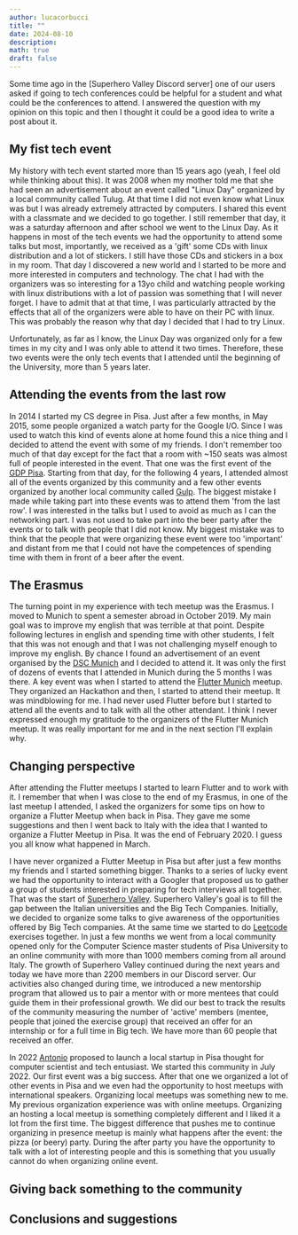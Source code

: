 ```yaml
---
author: lucacorbucci
title: ""
date: 2024-08-10
description:
math: true
draft: false
---
```


Some time ago in the [Superhero Valley Discord server] one of our users asked if going to tech conferences could be helpful for a student and what could be the conferences to attend. I answered the question with my opinion on this topic and then I thought it could be a good idea to write a post about it.


## My fist tech event 

My history with tech event started more than 15 years ago (yeah, I feel old while thinking about this). It was 2008 when my mother told me that she had seen an advertisement about an event called "Linux Day" organized by a local community called Tulug. At that time I did not even know what Linux was but I was already extremely attracted by computers. I shared this event with a classmate and we decided to go together. I still remember that day, it was a saturday afternoon and after school we went to the Linux Day. 
As it happens in most of the tech events we had the opportunity to attend some talks but most, importantly, we received as a 'gift' some CDs with linux distribution and a lot of stickers. I still have those CDs and stickers in a box in my room. That day I discovered a new world and I started to be more and more interested in computers and technology. The chat I had with the organizers was so interesting for a 13yo child and watching people working with linux distributions with a lot of passion was something that I will never forget. I have to admit that at that time, I was particularly attracted by the effects that all of the organizers were able to have on their PC with linux. This was probably the reason why that day I decided that I had to try Linux.

Unfortunately, as far as I know, the Linux Day was organized only for a few times in my city and I was only able to attend it two times. Therefore, these two events were the only tech events that I attended until the beginning of the University, more than 5 years later.

## Attending the events from the last row

In 2014 I started my CS degree in Pisa. Just after a few months, in May 2015, some people organized a watch party for the Google I/O. Since I was used to watch this kind of events alone at home found this a nice thing and I decided to attend the event with some of my friends. I don't remember too much of that day except for the fact that a room with ~150 seats was almost full of people interested in the event. That one was the first event of the [GDP Pisa](). Starting from that day, for the following 4 years, I attended almost all of the events organized by this community and a few other events organized by another local community called [Gulp]().
The biggest mistake I made while taking part into these events was to attend them 'from the last row'. I was interested in the talks but I used to avoid as much as I can the networking part. I was not used to take part into the beer party after the events or to talk with people that I did not know. My biggest mistake was to think that the people that were organizing these event were too 'important' and distant from me that I could not have the competences of spending time with them in front of a beer after the event.

## The Erasmus

The turning point in my experience with tech meetup was the Erasmus. I moved to Munich to spent a semester abroad in October 2019. My main goal was to improve my english that was terrible at that point. Despite following lectures in english and spending time with other students, I felt that this was not enough and that I was not challenging myself enough to improve my english. 
By chance I found an advertisement of an event organised by the [DSC Munich]() and I decided to attend it. It was only the first of dozens of events that I attended in Munich during the 5 months I was there. A key event was when I started to attend the [Flutter Munich]() meetup. They organized an Hackathon and then, I started to attend their meetup. It was mindblowing for me. I had never used Flutter before but I started to attend all the events and to talk with all the other attendant. I think I never expressed enough my gratitude to the organizers of the Flutter Munich meetup. It was really important for me and in the next section I'll explain why.

## Changing perspective

After attending the Flutter meetups I started to learn Flutter and to work with it. I remember that when I was close to the end of my Erasmus, in one of the last meetup I attended, I asked the organizers for some tips on how to organize a Flutter Meetup when back in Pisa. They gave me some suggestions and then I went back to Italy with the idea that I wanted to organize a Flutter Meetup in Pisa. It was the end of February 2020. I guess you all know what happened in March.

I have never organized a Flutter Meetup in Pisa but after just a few months my friends and I started something bigger. Thanks to a series of lucky event we had the opportunity to interact with a Googler that proposed us to gather a group of students interested in preparing for tech interviews all together. That was the start of [Superhero Valley](). Superhero Valley's goal is to fill the gap between the Italian universities and the Big Tech Companies. Initially, we decided to organize some talks to give awareness of the opportunities offered by Big Tech companies. At the same time we started to do [Leetcode]() exercises together. In just a few months we went from a local community opened only for the Computer Science master students of Pisa University to an online community with more than 1000 members coming from all around Italy. The growth of Superhero Valley continued during the next years and today we have more than 2200 members in our Discord server. Our activities also changed during time, we introduced a new mentorship program that allowed us to pair a mentor with or more mentees that could guide them in their professional growth. We did our best to track the results of the community measuring the number of 'active' members (mentee, people that joined the exercise group) that received an offer for an internship or for a full time in Big tech. We have more than 60 people that received an offer.


In 2022 [Antonio]() proposed to launch a local startup in Pisa thought for computer scientist and tech entusiast. We started this community in July 2022. Our first event was a big success. After that one we organized a lot of other events in Pisa and we even had the opportunity to host meetups with international speakers. Organizing local meetups was something new to me. My previous organization experience was with online meetups. Organizing an hosting a local meetup is something completely different and I liked it a lot from the first time. The biggest difference that pushes me to continue organizing in presence meetup is mainly what happens after the event: the pizza (or beery) party. During the after party you have the opportunity to talk with a lot of interesting people and this is something that you usually cannot do when organizing online event.


## Giving back something to the community



## Conclusions and suggestions 

